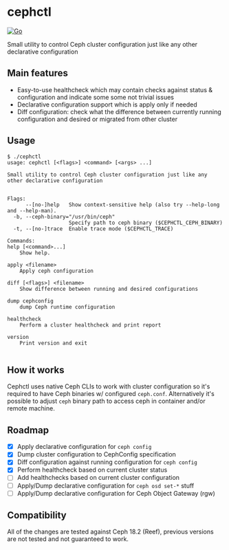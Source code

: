 # cephctl

[![Go](https://github.com/teran/cephctl/actions/workflows/go.yml/badge.svg)](https://github.com/teran/cephctl/actions/workflows/go.yml)

Small utility to control Ceph cluster configuration just like any other declarative configuration

## Main features

- Easy-to-use healthcheck which may contain checks against status & configuration and indicate some some not trivial issues
- Declarative configuration support which is apply only if needed
- Diff configuration: check what the difference between currently running configuration and desired or migrated from other cluster

## Usage

```shell
$ ./cephctl
usage: cephctl [<flags>] <command> [<args> ...]

Small utility to control Ceph cluster configuration just like any other declarative configuration


Flags:
      --[no-]help   Show context-sensitive help (also try --help-long and --help-man).
  -b, --ceph-binary="/usr/bin/ceph"
                    Specify path to ceph binary ($CEPHCTL_CEPH_BINARY)
  -t, --[no-]trace  Enable trace mode ($CEPHCTL_TRACE)

Commands:
help [<command>...]
    Show help.

apply <filename>
    Apply ceph configuration

diff [<flags>] <filename>
    Show difference between running and desired configurations

dump cephconfig
    dump Ceph runtime configuration

healthcheck
    Perform a cluster healthcheck and print report

version
    Print version and exit


```

## How it works

Cephctl uses native Ceph CLIs to work with cluster configuration so it's required to have
Ceph binaries w/ configured `ceph.conf`. Alternatively it's possible to adjust `ceph` binary
path to access ceph in container and/or remote machine.

## Roadmap

- [X] Apply declarative configuration for `ceph config`
- [X] Dump cluster configuration to CephConfig specification
- [X] Diff configuration against running configuration for `ceph config`
- [X] Perform healthcheck based on current cluster status
- [ ] Add healthchecks based on current cluster configuration
- [ ] Apply/Dump declarative configuration for `ceph osd set-*` stuff
- [ ] Apply/Dump declarative configuration for Ceph Object Gateway (rgw)

## Compatibility

All of the changes are tested against Ceph 18.2 (Reef), previous versions are
not tested and not guaranteed to work.
